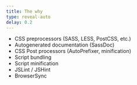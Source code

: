 ```yaml
---
title: The why
type: reveal-auto
delay: 0.2
---
```


* CSS preprocessors (SASS, LESS, PostCSS, etc.)
* Autogenerated documentation (SassDoc)
* CSS Post processors (AutoPrefixer, minification)
* Script bundling
* Script minification
* JSLint / JSHint
* BrowserSync
